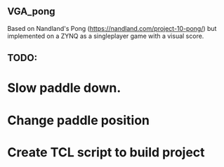 ## VGA_pong 
Based on Nandland's Pong (https://nandland.com/project-10-pong/) but implemented on a ZYNQ as a singleplayer game with a visual score.


## TODO:
# Slow paddle down.
# Change paddle position
# Create TCL script to build project
